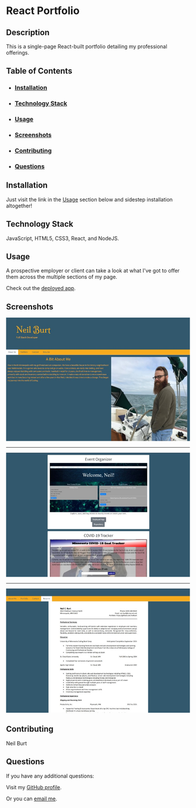 # React Portfolio  
  
## Description  
  
This is a single-page React-built portfolio detailing my professional offerings.  
  
## Table of Contents  
- ### [Installation](#installation)
- ### [Technology Stack](#technology-stack)
- ### [Usage](#usage)
- ### [Screenshots](#screenshots)
- ### [Contributing](#contributing)
- ### [Questions](#questions)
  
## Installation  
  
Just visit the link in the [Usage](#usage) section below and sidestep installation altogether!  

## Technology Stack  
  
JavaScript, HTML5, CSS3, React, and NodeJS.
  
## Usage  
  
A prospective employer or client can take a look at what I've got to offer them across the multiple sections of my page.  
  
Check out the [deployed app](https://stormy-crag-19904.herokuapp.com/).  
  
## Screenshots  
![screenshot of Tech Blog homepage](./src/images/screenshot.jpg)  
  
---  
  
![screenshot of Tech Blog on user dashboard page](./src/images/screenshot2.jpg)  
  
---  
  
![screenshot of Tech Blog post page with comment field](./src/images/screenshot3.jpg)  
  
## Contributing  
  
Neil Burt  
  
## Questions  
  
If you have any additional questions:  
  
Visit my [GitHub profile](https://github.com/neilburt).  
  
Or you can [email me](mailto:neil.burt@comcast.net).